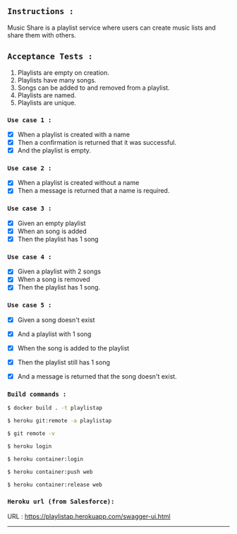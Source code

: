 ## `Instructions : `

Music Share is a playlist service where users can create music lists and share them with others.


## `Acceptance Tests :`

1. Playlists are empty on creation.
2. Playlists have many songs.
3. Songs can be added to and removed from a playlist.
4. Playlists are named.
5. Playlists are unique.


### `Use case 1 :`

- [x] When a playlist is created with a name
- [x] Then a confirmation is returned that it was successful.
- [X] And the playlist is empty.

### `Use case 2 :`

- [x] When a playlist is created without a name
- [x] Then a message is returned that a name is required.

### `Use case 3 :`

- [x] Given an empty playlist
- [x] When an song is added
- [x] Then the playlist has 1 song

### `Use case 4 :`

- [x] Given a playlist with 2 songs
- [x] When a song is removed
- [x] Then the playlist has 1 song.

### `Use case 5 :`

- [x] Given a song doesn't exist
- [x] And a playlist with 1 song
- [x] When the song is added to the playlist
- [x] Then the playlist still has 1 song
- [x] And a message is returned that the song doesn't exist.


### `Build commands :`

```sh
$ docker build . -t playlistap

$ heroku git:remote -a playlistap

$ git remote -v

$ heroku login

$ heroku container:login

$ heroku container:push web

$ heroku container:release web
```

### `Heroku url (from Salesforce):`

URL :
https://playlistap.herokuapp.com/swagger-ui.html 

---
